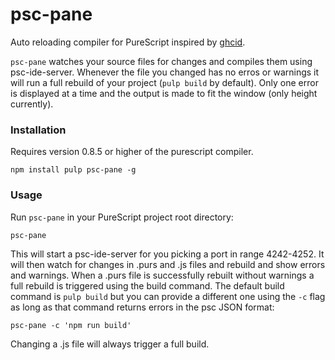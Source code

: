 # psc-pane

Auto reloading compiler for PureScript inspired by [ghcid](https://github.com/ndmitchell/ghcid).

`psc-pane` watches your source files for changes and compiles them using psc-ide-server.
Whenever the file you changed has no erros or warnings it will run a full rebuild
of your project (`pulp build` by default). Only one error is displayed at a time and
the output is made to fit the window (only height currently).

### Installation

Requires version 0.8.5 or higher of the purescript compiler.

```
npm install pulp psc-pane -g
```

### Usage

Run `psc-pane` in your PureScript project root directory:

```
psc-pane
```

This will start a psc-ide-server for you picking a port in range 4242-4252. It
will then watch for changes in .purs and .js files and rebuild and show errors
and warnings. When a .purs file is successfully rebuilt without warnings a full
rebuild is triggered using the build command. The default build command is
`pulp build` but you can provide a different one using the `-c` flag as long as
that command returns errors in the psc JSON format:

```
psc-pane -c 'npm run build'
```

Changing a .js file will always trigger a full build.

